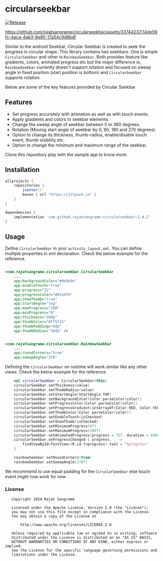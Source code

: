 # circularseekbar

[![Release](https://jitpack.io/v/rajatsangrame/circularseekbar.svg)](https://jitpack.io/#rajatsangrame/circularseekbar)


https://github.com/rajatsangrame/circularseekbar/assets/33744237/14de59fc-4aca-4ab3-8e85-17a54c9d8bdf



Similar to the android Seekbar, Circular Seekbar is created to seek the progress in circular shape.
This library contains two seekbars. One is simple `CircularSeekbar` and other is `RainbowSeekbar`.
Both provides feature like gradients, colors, animated progress etc but the major difference is, 
`RainbowSeekbar` currently doesn't support rotation and focused on sweep angle in fixed position 
(start position is bottom) and `CircularSeekbar` supports rotation.

Below are some of the key features provided by Circular Seekbar 

## Features

* Set progress accurately with animation as well as with touch events.
* Apply gradients and colors to seekbar elements.
* Change the sweep angle of seekbar between 0 to 360 degrees.
* Rotation (Moving start angle of seekbar by 0, 90, 180 and 270 degrees).
* Option to change its thickness, thumb-radius, enable/disable touch event, thumb visibility etc. 
* Option to change the minimum and maximum range of the seekbar.

Clone this repository play with the sample app to know more.

## Installation

```groovy
allprojects {
    repositories {
        jcenter()
        maven { url "https://jitpack.io" }
    }
}

dependencies {
    implementation 'com.github.rajatsangrame:circularseekbar:1.0.2'
}
```

## Usage

Define `CircularSeekbar` in your `activity_layout.xml`. You can define multiple
properties in xml declaration. Check the below example for the reference.

```xml

<com.rajatsangrame.circularseekbar.CircularSeekbar
    ...   
    app:backgroundColor="#9e9e9e" 
    app:enableTouch="true"
    app:progress="22" 
    app:progressColor="#03a9f4"
    app:showThumb="true"
    app:startAngle="top"
    app:maxProgress="100"
    app:minProgress="0"
    app:thickness="20dp" 
    app:thumbColor="#ff5722"
    app:thumbPadding="4dp" 
    app:thumbRadius="16dp" />


<com.rajatsangrame.circularseekbar.RainbowSeekbar
    ...
    app:roundCorners="true"
    app:sweepAngle="270"

```

Defining the `CircularSeekbar` on runtime will work similar like any other views.
Check the below example for the reference.

```kotlin
    val circularSeekbar = CircularSeekbar(this)
    circularSeekbar.setThickness(value)
    circularSeekbar.setThumbRadius(value)
    circularSeekbar.setStartAngle(StartAngle.TOP)
    circularSeekbar.setBackgroundColor(Color.parseColor(color))
    circularSeekbar.setProgressColor(Color.parseColor(color))
    circularSeekbar.setProgressGradient(intArrayOf(Color.RED, Color.YELLOW, Color.GREEN))
    circularSeekbar.setThumbColor(Color.parseColor(color))
    circularSeekbar.setEnableTouch(isChecked)
    circularSeekbar.setShowThumb(isChecked)
    circularSeekbar.setMinimumProgress(0f)
    circularSeekbar.setMaximumProgress(100f)
    circularSeekbar.setAnimatedProgress(progress = 75f, duration = 600L)
    circularSeekbar.onProgressChanged { progress, _ ->
        findViewById<TextView>(R.id.tvprogress).text = "$progress"
    }

    rainbowSeekbar.setRoundCorners(true)
    rainbowSeekbar.setSweepAngle(270f)
```

We recommend to use equal padding for the `CircularSeekbar` else touch event might now work for now.

### License

```
   Copyright 2024 Rajat Sangrame

   Licensed under the Apache License, Version 2.0 (the "License");
   you may not use this file except in compliance with the License.
   You may obtain a copy of the License at

       http://www.apache.org/licenses/LICENSE-2.0

   Unless required by applicable law or agreed to in writing, software
   distributed under the License is distributed on an "AS IS" BASIS,
   WITHOUT WARRANTIES OR CONDITIONS OF ANY KIND, either express or implied.
   See the License for the specific language governing permissions and
   limitations under the License.
```






